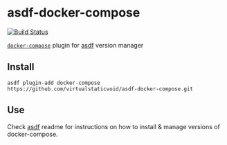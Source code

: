 # asdf-docker-compose

[![Build Status](https://travis-ci.org/virtualstaticvoid/asdf-docker-compose.svg?branch=master)](https://travis-ci.org/virtualstaticvoid/asdf-docker-compose)

[`docker-compose`][util] plugin for [asdf](https://github.com/asdf-vm/asdf) version manager

## Install

```
asdf plugin-add docker-compose https://github.com/virtualstaticvoid/asdf-docker-compose.git
```

## Use

Check [asdf](https://github.com/asdf-vm/asdf) readme for instructions on how to install & manage versions of docker-compose.

[util]: https://docs.docker.com/compose
